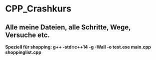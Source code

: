 # CPP_Crashkurs
## Alle meine Dateien, alle Schritte, Wege, Versuche etc.

**Speziell für shopping: g++ -std=c++14 -g -Wall -o test.exe main.cpp shoppinglist.cpp**
